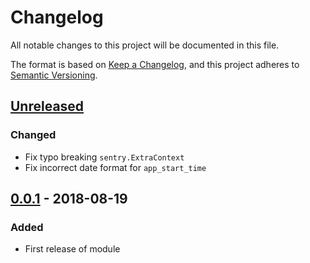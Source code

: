# Changelog

All notable changes to this project will be documented in this file.

The format is based on [Keep a Changelog](https://keepachangelog.com/en/1.0.0/),
and this project adheres to [Semantic Versioning](https://semver.org/spec/v2.0.0.html).

## [Unreleased]

### Changed

- Fix typo breaking `sentry.ExtraContext`
- Fix incorrect date format for `app_start_time`

## [0.0.1] - 2018-08-19

### Added

- First release of module

[Unreleased]: https://github.com/lexicality/gmod-sentry/compare/v0.0.1...HEAD
[0.0.1]:      https://github.com/lexicality/gmod-sentry/releases/tag/v0.0.1
